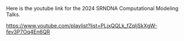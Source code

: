 Here is the youtube link for the 2024 SRNDNA Computational Modeling Talks.

https://www.youtube.com/playlist?list=PLjxQQLk_fZqljSkXgW-fev3P7Oq4En6QR
